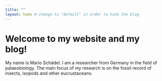 ```yaml
---
title: ""
layout: home # change to "default" in order to hide the blog
---
```


# Welcome to my website and my blog!

My name is Mario Schädel. I am a researcher from Germany in the field of palaeobiology. The main focus of my research is on the fossil record of insects, isopods and other eucrustaceans.


